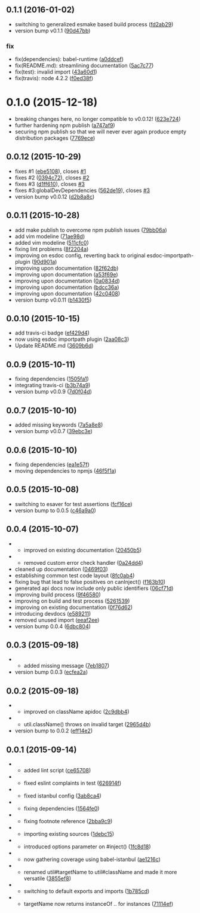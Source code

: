 <a name="0.1.1"></a>
## 0.1.1 (2016-01-02)


* switching to generalized esmake based build process ([fd2ab29](https://github.com/coldrye-es/inxs-common/commit/fd2ab29))
* version bump v0.1.1 ([90d47bb](https://github.com/coldrye-es/inxs-common/commit/90d47bb))

### fix

* fix(dependencies): babel-runtime ([a0ddcef](https://github.com/coldrye-es/inxs-common/commit/a0ddcef))
* fix(README.md): streamlining documentation ([5ac7c77](https://github.com/coldrye-es/inxs-common/commit/5ac7c77))
* fix(test): invalid import ([43a60d1](https://github.com/coldrye-es/inxs-common/commit/43a60d1))
* fix(travis): node 4.2.2 ([f0ed38f](https://github.com/coldrye-es/inxs-common/commit/f0ed38f))



<a name="0.1.0"></a>
# 0.1.0 (2015-12-18)


* breaking changes here, no longer compatible to v0.0.12! ([623e724](https://github.com/coldrye-es/inxs-common/commit/623e724))
* further hardening npm publish ([a747af9](https://github.com/coldrye-es/inxs-common/commit/a747af9))
* securing npm publish so that we will never ever again produce empty distribution packages ([7769ece](https://github.com/coldrye-es/inxs-common/commit/7769ece))



<a name="0.0.12"></a>
## 0.0.12 (2015-10-29)


* fixes #1 ([ebe5108](https://github.com/coldrye-es/inxs-common/commit/ebe5108)), closes [#1](https://github.com/coldrye-es/inxs-common/issues/1)
* fixes #2 ([0394c72](https://github.com/coldrye-es/inxs-common/commit/0394c72)), closes [#2](https://github.com/coldrye-es/inxs-common/issues/2)
* fixes #3 ([d1ff610](https://github.com/coldrye-es/inxs-common/commit/d1ff610)), closes [#3](https://github.com/coldrye-es/inxs-common/issues/3)
* fixes #3:globalDevDependencies ([562de19](https://github.com/coldrye-es/inxs-common/commit/562de19)), closes [#3](https://github.com/coldrye-es/inxs-common/issues/3)
* version bump v0.0.12 ([d2b8a8c](https://github.com/coldrye-es/inxs-common/commit/d2b8a8c))



<a name="0.0.11"></a>
## 0.0.11 (2015-10-28)


* add make publish to overcome npm publish issues ([79bb06a](https://github.com/coldrye-es/inxs-common/commit/79bb06a))
* add vim modeline ([71ae98d](https://github.com/coldrye-es/inxs-common/commit/71ae98d))
* added vim modeline ([511cfc0](https://github.com/coldrye-es/inxs-common/commit/511cfc0))
* fixing lint problems ([8f2204a](https://github.com/coldrye-es/inxs-common/commit/8f2204a))
* improving on esdoc config, reverting back to original esdoc-importpath-plugin ([90d901a](https://github.com/coldrye-es/inxs-common/commit/90d901a))
* improving upon documentation ([82f62db](https://github.com/coldrye-es/inxs-common/commit/82f62db))
* improving upon documentation ([a53f69e](https://github.com/coldrye-es/inxs-common/commit/a53f69e))
* improving upon documentation ([0a0834d](https://github.com/coldrye-es/inxs-common/commit/0a0834d))
* improving upon documentation ([bdcc36a](https://github.com/coldrye-es/inxs-common/commit/bdcc36a))
* improving upon documentation ([42c0408](https://github.com/coldrye-es/inxs-common/commit/42c0408))
* version bump v0.0.11 ([b1430f5](https://github.com/coldrye-es/inxs-common/commit/b1430f5))



<a name="0.0.10"></a>
## 0.0.10 (2015-10-15)


* add travis-ci badge ([ef429d4](https://github.com/coldrye-es/inxs-common/commit/ef429d4))
* now using esdoc importpath plugin ([2aa08c3](https://github.com/coldrye-es/inxs-common/commit/2aa08c3))
* Update README.md ([3609b6d](https://github.com/coldrye-es/inxs-common/commit/3609b6d))



<a name="0.0.9"></a>
## 0.0.9 (2015-10-11)


* fixing dependencies ([1505fa1](https://github.com/coldrye-es/inxs-common/commit/1505fa1))
* integrating travis-ci ([b3b74a9](https://github.com/coldrye-es/inxs-common/commit/b3b74a9))
* version bump v0.0.9 ([7d0f04d](https://github.com/coldrye-es/inxs-common/commit/7d0f04d))



<a name="0.0.7"></a>
## 0.0.7 (2015-10-10)


* added missing keywords ([7a5a8e8](https://github.com/coldrye-es/inxs-common/commit/7a5a8e8))
* version bump v0.0.7 ([39ebc3e](https://github.com/coldrye-es/inxs-common/commit/39ebc3e))



<a name="0.0.6"></a>
## 0.0.6 (2015-10-10)


* fixing dependencies ([ea1e57f](https://github.com/coldrye-es/inxs-common/commit/ea1e57f))
* moving dependencies to npmjs ([46f5f1a](https://github.com/coldrye-es/inxs-common/commit/46f5f1a))



<a name="0.0.5"></a>
## 0.0.5 (2015-10-08)


* switching to esaver for test assertions ([fcf16ce](https://github.com/coldrye-es/inxs-common/commit/fcf16ce))
* version bump to 0.0.5 ([c46a9a0](https://github.com/coldrye-es/inxs-common/commit/c46a9a0))



<a name="0.0.4"></a>
## 0.0.4 (2015-10-07)


* - improved on existing documentation ([20450b5](https://github.com/coldrye-es/inxs-common/commit/20450b5))
* - removed custom error check handler ([0a24dd4](https://github.com/coldrye-es/inxs-common/commit/0a24dd4))
* cleaned up documentation ([0469f03](https://github.com/coldrye-es/inxs-common/commit/0469f03))
* establishing common test code layout ([8fc0ab4](https://github.com/coldrye-es/inxs-common/commit/8fc0ab4))
* fixing bug that lead to false positives on canInject() ([f163b10](https://github.com/coldrye-es/inxs-common/commit/f163b10))
* generated api docs now include only public identifiers ([06cf71d](https://github.com/coldrye-es/inxs-common/commit/06cf71d))
* improving build process ([9f46580](https://github.com/coldrye-es/inxs-common/commit/9f46580))
* improving on build and test process ([5261539](https://github.com/coldrye-es/inxs-common/commit/5261539))
* improving on existing documentation ([0f76d62](https://github.com/coldrye-es/inxs-common/commit/0f76d62))
* introducing devdocs ([e589211](https://github.com/coldrye-es/inxs-common/commit/e589211))
* removed unused import ([eeaf2ee](https://github.com/coldrye-es/inxs-common/commit/eeaf2ee))
* version bump 0.0.4 ([6dbc804](https://github.com/coldrye-es/inxs-common/commit/6dbc804))



<a name="0.0.3"></a>
## 0.0.3 (2015-09-18)


* - added missing message ([7eb1807](https://github.com/coldrye-es/inxs-common/commit/7eb1807))
* version bump 0.0.3 ([ecfea2a](https://github.com/coldrye-es/inxs-common/commit/ecfea2a))



<a name="0.0.2"></a>
## 0.0.2 (2015-09-18)


* - improved on className apidoc ([2c9dbb4](https://github.com/coldrye-es/inxs-common/commit/2c9dbb4))
* - util.className() throws on invalid target ([2965d4b](https://github.com/coldrye-es/inxs-common/commit/2965d4b))
* version bump to 0.0.2 ([eff14e2](https://github.com/coldrye-es/inxs-common/commit/eff14e2))



<a name="0.0.1"></a>
## 0.0.1 (2015-09-14)


* - added lint script ([ce65708](https://github.com/coldrye-es/inxs-common/commit/ce65708))
* - fixed eslint complaints in test ([626914f](https://github.com/coldrye-es/inxs-common/commit/626914f))
* - fixed istanbul config ([3ab8ca4](https://github.com/coldrye-es/inxs-common/commit/3ab8ca4))
* - fixing dependencies ([1564fe0](https://github.com/coldrye-es/inxs-common/commit/1564fe0))
* - fixing footnote reference ([2bba9c9](https://github.com/coldrye-es/inxs-common/commit/2bba9c9))
* - importing existing sources ([1debc15](https://github.com/coldrye-es/inxs-common/commit/1debc15))
* - introduced options parameter on #inject() ([1fc8d18](https://github.com/coldrye-es/inxs-common/commit/1fc8d18))
* - now gathering coverage using babel-istanbul ([ae1216c](https://github.com/coldrye-es/inxs-common/commit/ae1216c))
* - renamed util#targetName to util#className and made it more versatile ([3855ef8](https://github.com/coldrye-es/inxs-common/commit/3855ef8))
* - switching to default exports and imports ([1b785cd](https://github.com/coldrye-es/inxs-common/commit/1b785cd))
* - targetName now returns instanceOf .. for instances ([71114ef](https://github.com/coldrye-es/inxs-common/commit/71114ef))



